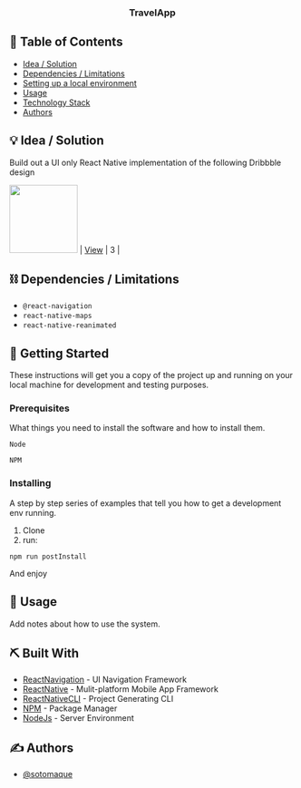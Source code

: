 <h3 align="center">TravelApp</h3>

## 📝 Table of Contents

- [Idea / Solution](#idea)
- [Dependencies / Limitations](#limitations)
- [Setting up a local environment](#getting_started)
- [Usage](#usage)
- [Technology Stack](#tech_stack)
- [Authors](#authors)

## 💡 Idea / Solution <a name = "idea"></a>

Build out a UI only React Native implementation of the following Dribbble design

<img src="https://cdn.dribbble.com/users/3862493/screenshots/14924767/media/c4429b1e626ab27b85e0d52db08fbac4.png?compress=1&resize=1200x900" width="120" /> | [View](https://dribbble.com/shots/14924767-Travel-App-UI) | 3 |

## ⛓️ Dependencies / Limitations <a name = "limitations"></a>

- `@react-navigation`
- `react-native-maps`
- `react-native-reanimated`

## 🏁 Getting Started <a name = "getting_started"></a>

These instructions will get you a copy of the project up and running on your local machine for development and testing purposes.

### Prerequisites

What things you need to install the software and how to install them.

```
Node
```

```
NPM
```

### Installing

A step by step series of examples that tell you how to get a development env running.

1. Clone
2. run:

```
npm run postInstall
```

And enjoy

## 🎈 Usage <a name="usage"></a>

Add notes about how to use the system.

## ⛏️ Built With <a name = "tech_stack"></a>

- [ReactNavigation](https://reactnavigation.org/) - UI Navigation Framework
- [ReactNative](https://reactnative.dev/) - Mulit-platform Mobile App Framework
- [ReactNativeCLI](https://www.npmjs.com/package/react-native-cli) - Project Generating CLI
- [NPM](https://npmjs.com/) - Package Manager
- [NodeJs](https://nodejs.org/en/) - Server Environment

## ✍️ Authors <a name = "authors"></a>

- [@sotomaque](https://github.com/sotomaque)

